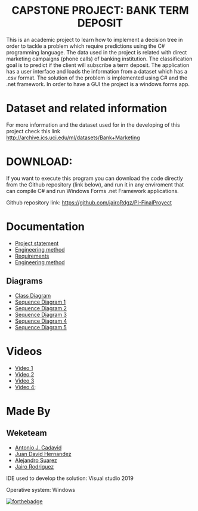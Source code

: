 ﻿<h1 align="center"> CAPSTONE PROJECT: BANK TERM DEPOSIT</h1>

This is an academic project to learn how to implement a decision tree in order to tackle a problem which require predictions using the
C# programming language.
The data used in the project is related with direct marketing campaigns (phone calls) of banking institution.
The classification goal is to predict if the client will subscribe a term deposit. The application has a user interface and loads
the information from a dataset which has a .csv format.
The solution of the problem is implemented using C# and the .net framework. In order to have a GUI the project is a
windows forms app.

# Dataset and related information
For more information and the dataset used for in the developing of this project check this link
http://archive.ics.uci.edu/ml/datasets/Bank+Marketing

# DOWNLOAD:

If you want to execute this program you can download the code directly from the Github repository (link below), and run it in any
enviroment that can compile C# and run Windows Forms .net Framework applications.

Github repository link:
https://github.com/jairoRdgz/PI-FinalProyect

# Documentation

+ [Project statement](www.google.com)
+ [Engineering method](www.google.com)
+ [Requirements](www.google.com)
+ [Engineering method](www.google.com)

## Diagrams
+ [Class Diagram](www.google.com)
+ [Sequence Diagram 1](www.google.com)
+ [Sequence Diagram 2](www.google.com)
+ [Sequence Diagram 3](www.google.com)
+ [Sequence Diagram 4](www.google.com)
+ [Sequence Diagram 5](www.google.com)


# Videos
+ [Video 1](https://youtu.be/U2cCtGxF0GA)
+ [Video 2](https://youtu.be/EMYna1j9EJ0)
+ [Video 3](https://youtu.be/JumY_YtpVKk)
+ [Video 4](www.google.com);

# Made By
## Weketeam
+ [Antonio J. Cadavid](https://github.com/cadav1nci "cadav1nci")
+ [Juan David Hernandez](https://github.com/juanher0825 "juanher0825")
+ [Alejandro Suarez](https://github.com/ASuarez10 "ASuarez10")
+ [Jairo Rodriguez](https://github.com/jairoRdgz "jairoRdgz")


IDE used to develop the solution:
Visual studio 2019

Operative system:
Windows


[![forthebadge](https://forthebadge.com/images/badges/made-with-c-sharp.svg)](https://forthebadge.com)
